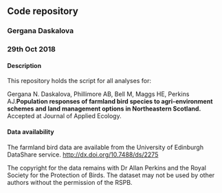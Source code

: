 ## Code repository
### Gergana Daskalova
### 29th Oct 2018

#### Description
This repository holds the script for all analyses for:

Gergana N. Daskalova, Phillimore AB, Bell M, Maggs HE, Perkins AJ.__Population responses of farmland bird species to agri-environment schemes and land management options in Northeastern Scotland.__ Accepted at Journal of Applied Ecology.

#### Data availability
The farmland bird data are available from the University of Edinburgh DataShare service.
http://dx.doi.org/10.7488/ds/2275

The copyright for the data remains with Dr Allan Perkins and the Royal Society for the Protection of Birds. The dataset may not be used by other authors without the permission of the RSPB.
